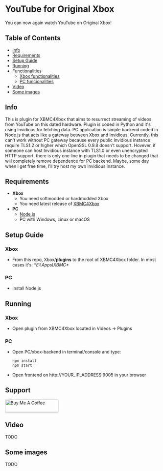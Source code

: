 # YouTube for Original Xbox
You can now again watch YouTube on Original Xbox!

## Table of Contents
- [Info](#info)
- [Requirements](#requirements)
- [Setup Guide](#setup-guide)
- [Running](#running)
- [Functionalities](#functionalities)
  * [Xbox functionalities](#xbox)
  * [PC funcionalities](#pc)
- [Video](#video)
- [Some images](#some-images)

## Info
This is plugin for XBMC4Xbox that aims to resurrect streaming of videos from YouTube on this dated hardware. Plugin is coded in Python and it's using Invidious for fetching data. PC application is simple backend coded in Node.js that acts like a gateway between Xbox and Invidious. Currently, this can't work without PC gateway because every public Invidious instance require TLS1.2 or higher which OpenSSL 0.9.8 doesn't support. Hovever, if someone can host Invidious instance with TLS1.0 or even unencrypted HTTP support, there is only one line in plugin that needs to be changed that will completely remove dependence for PC backend. Maybe, some day when I get free time, I'll try host my own Invidious instance.

## Requirements
- **Xbox**
    + You need softmodded or hardmodded Xbox
    + You need latest release of [XBMC4Xbox](https://www.dropbox.com/sh/8mcip8xsfe1zjap/AABSR3_toPPiFn-7OqwQY_JIa)
- **PC**
    + [Node.js](https://nodejs.org/en/download/)
    + PC with Windows, Linux or macOS

## Setup Guide
### Xbox
 - From this repo, Xbox/**plugins** to the root of XBMC4Xbox folder. In most cases it's: **E:\Apps\XBMC\**
### PC
 - Install Node.js

## Running
### Xbox
 - Open plugin from XBMC4Xbox located in Videos -> Plugins
### PC
 - Open PC/xbox-backend in terminal/console and type:
      ```bash
      npm install
      npm start
      ```
 - Open frontend on http://YOUR_IP_ADDRESS:9005 in your browser

## Support
<a href="https://www.buymeacoffee.com/antonic901" target="_blank"><img src="https://www.buymeacoffee.com/assets/img/custom_images/orange_img.png" alt="Buy Me A Coffee" style="height: 41px !important;width: 174px !important;box-shadow: 0px 3px 2px 0px rgba(190, 190, 190, 0.5) !important;-webkit-box-shadow: 0px 3px 2px 0px rgba(190, 190, 190, 0.5) !important;" ></a>

## Video
TODO
## Some images
TODO
